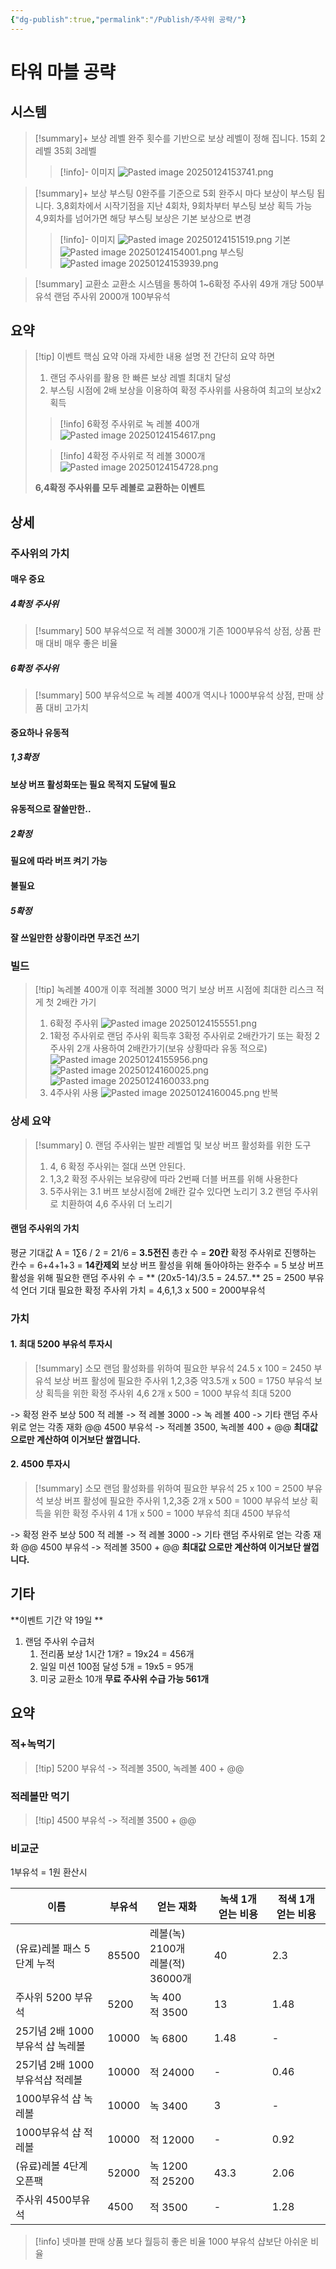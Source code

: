 ```yaml
---
{"dg-publish":true,"permalink":"/Publish/주사위 공략/"}
---
```


# 타워 마블 공략
## 시스템
> [!summary]+ 보상 레벨
> 완주 횟수를 기반으로 보상 레벨이 정해 집니다.
> 15회 2레벨
> 35회 3레벨
>  >[!info]- 이미지
>  >![Pasted image 20250124153741.png](/img/user/Publish/data/Pasted%20image%2020250124153741.png)

>[!summary]+ 보상 부스팅
> 0완주를 기준으로 5회 완주시 마다 보상이 부스팅 됩니다.
> 3,8회차에서 시작기점을 지난 
> 4회차, 9회차부터 부스팅 보상 획득 가능
> 4,9회차를 넘어가면 해당 부스팅 보상은 기본 보상으로 변경
> >[!info]- 이미지
> >![Pasted image 20250124151519.png](/img/user/Publish/data/Pasted%20image%2020250124151519.png)
> >기본
> >![Pasted image 20250124154001.png](/img/user/Publish/data/Pasted%20image%2020250124154001.png)
> >부스팅
> >![Pasted image 20250124153939.png](/img/user/Publish/data/Pasted%20image%2020250124153939.png)

>[!summary] 교환소
>교환소 시스템을 통하여
>1~6확정 주사위 49개 개당 500부유석
>랜덤 주사위 2000개 100부유석

## 요약
>[!tip] 이벤트 핵심 요약
>아래 자세한 내용 설명 전 간단히 요약 하면
>1. 랜덤 주사위를 활용 한 빠른 보상 레벨 최대치 달성
>2. 부스팅 시점에 2배 보상을 이용하여 확정 주사위를 사용하여 최고의 보상x2 획득
>
> >[!info] 6확정 주사위로 녹 레볼 400개
> >![Pasted image 20250124154617.png](/img/user/Publish/data/Pasted%20image%2020250124154617.png)
> 
> >[!info] 4확정 주사위로 적 레볼 3000개
> >![Pasted image 20250124154728.png](/img/user/Publish/data/Pasted%20image%2020250124154728.png)
> 
> **6,4확정 주사위를 모두 레볼로 교환하는 이벤트**

## 상세
### 주사위의 가치
#### 매우 중요
##### 4확정 주사위
>[!summary] 
>500 부유석으로 적 레볼 3000개
>기존 1000부유석 상점, 상품 판매 대비 매우 좋은 비율

##### 6확정 주사위
>[!summary] 
>500 부유석으로 녹 레볼 400개
>역시나 1000부유석 상점, 판매 상품 대비 고가치
#### 중요하나 유동적
##### 1,3확정
**보상 버프 활성화또는 필요 목적지 도달에 필요**

#### 유동적으로 잘쓸만한..
##### 2확정
**필요에 따라 버프 켜기 가능**

#### 불필요
##### 5확정 
**잘 쓰일만한 상황이라면 무조건 쓰기**

### 빌드
>[!tip] 녹레볼 400개 이후 적레볼 3000 먹기
>보상 버프 시점에 최대한 리스크 적게 첫 2배칸 가기
>1. 6확정 주사위
>![Pasted image 20250124155551.png](/img/user/Publish/data/Pasted%20image%2020250124155551.png)
>2. 1확정 주사위로 랜덤 주사위 획득후 3확정 주사위로 2배칸가기 
>	또는 확정 2주사위 2개 사용하여 2배칸가기(보유 상황따라 유동 적으로)
>	![Pasted image 20250124155956.png](/img/user/Publish/data/Pasted%20image%2020250124155956.png)
>	![Pasted image 20250124160025.png](/img/user/Publish/data/Pasted%20image%2020250124160025.png)
>	![Pasted image 20250124160033.png](/img/user/Publish/data/Pasted%20image%2020250124160033.png)
>3. 4주사위 사용
>![Pasted image 20250124160045.png](/img/user/Publish/data/Pasted%20image%2020250124160045.png)
반복 

### 상세 요약
>[!summary] 
>0. 랜덤 주사위는 발판 레벨업 및 보상 버프 활성화를 위한 도구
>1. 4, 6 확정 주사위는 절대 쓰면 안된다.
>2. 1,3,2 확정 주사위는 보유량에 따라 2번째 더블 버프를 위해 사용한다
>3. 5주사위는 
>	3.1 버프 보상시점에 2배칸 갈수 있다면 노리기
>	3.2 랜덤 주사위로 치환하여 4,6 주사위 더 노리기

#### 랜덤 주사위의 가치
평균 기대값 A = 1∑6​ / 2 = 21/6 = **3.5전진**
총칸 수 =  **20칸**
확정 주사위로 진행하는 칸수 = 6+4+1+3 = **14칸제외**
보상 버프 활성을 위해 돌아야하는 완주수 = 5
보상 버프 활성을 위해 필요한 랜덤 주사위 수 = ** (20x5-14)/3.5 = 24.57..**
25 = 2500 부유석 언더 기대
필요한 확정 주사위 가치 = 4,6,1,3 x 500 = 2000부유석

### 가치
#### 1. 최대 5200 부유석 투자시
> [!summary] 소모
> 랜덤 활성화를 위하여 필요한 부유석 
> 24.5 x 100 = 2450 부유석
> 보상 버프 활성에 필요한 주사위
> 1,2,3중 약3.5개 x 500 = 1750 부유석
> 보상 획득을 위한 확정 주사위
> 4,6 2개 x 500 = 1000 부유석
> 최대 5200

-> 확정 완주 보상 500 적 레볼
-> 적 레볼 3000
-> 녹 레볼 400
-> 기타 랜덤 주사위로 얻는 각종 재화 @@
4500 부유석 -> 적레볼 3500, 녹레볼 400 + @@
**최대값 으로만 계산하여 이거보단 쌀껍니다.**

#### 2. 4500 투자시
> [!summary] 소모
> 랜덤 활성화를 위하여 필요한 부유석 
> 25 x 100 = 2500 부유석
> 보상 버프 활성에 필요한 주사위
> 1,2,3중 2개 x 500 = 1000 부유석
> 보상 획득을 위한 확정 주사위
> 4 1개 x 500 = 1000 부유석
> 최대 4500 부유석

-> 확정 완주 보상 500 적 레볼
-> 적 레볼 3000
-> 기타 랜덤 주사위로 얻는 각종 재화 @@
4500 부유석 -> 적레볼 3500 + @@
**최대값 으로만 계산하여 이거보단 쌀껍니다.**
## 기타
**이벤트 기간 약 19일 **
1. 랜덤 주사위 수급처 
	1. 전리품 보상 1시간 1개?  = 19x24 = 456개
	2. 일일 미션 100점 달성 5개 = 19x5 = 95개
	3. 미궁 교환소 10개
**무료 주사위 수급 가능 561개**


## 요약
### 적+녹먹기
>[!tip] 5200 부유석 -> 적레볼 3500, 녹레볼 400 + @@
### 적레볼만 먹기
>[!tip] 4500 부유석 -> 적레볼 3500 + @@

### 비교군
1부유석 = 1원 환산시

| 이름                    | 부유석   | 얻는 재화                       | 녹색 1개 얻는 비용 | 적색 1개 얻는 비용 |
| --------------------- | ----- | --------------------------- | ----------- | ----------- |
| (유료)레볼 패스 5단계 누적      | 85500 | 레볼(녹) 2100개<br>레볼(적) 36000개 | 40          | 2.3         |
| 주사위 5200 부유석          | 5200  | 녹 400<br>적 3500             | 13          | 1.48        |
| 25기념 2배 1000부유석 샵 녹레볼 | 10000 | 녹 6800                      | 1.48        | -           |
| 25기념 2배 1000 부유석샵 적레볼 | 10000 | 적 24000                     | -           | 0.46        |
| 1000부유석 샵 녹레볼         | 10000 | 녹 3400                      | 3           | -           |
| 1000부유석 샵 적레볼         | 10000 | 적 12000                     | -           | 0.92        |
| (유료)레볼 4단계 오픈팩        | 52000 | 녹 1200<br>적 25200           | 43.3        | 2.06        |
| 주사위 4500부유석           | 4500  | 적 3500                      | -           | 1.28        |
>[!info] 
> 넷마블 판매 상품 보다 월등히 좋은 비율
> 1000 부유석 샵보단 아쉬운 비율